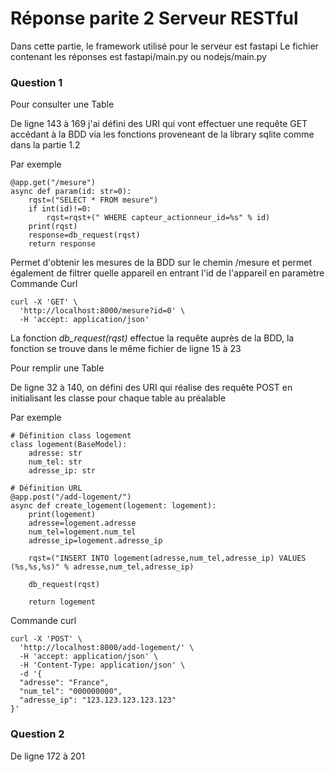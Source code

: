 # Réponse parite 2 Serveur RESTful

Dans cette partie, le framework utilisé pour le serveur est fastapi 
Le fichier contenant les réponses est fastapi/main.py ou nodejs/main.py

### Question 1

Pour consulter une Table 

De ligne 143 à 169 j'ai défini des URI qui vont effectuer une requête GET accédant à la BDD via les fonctions proveneant de la library sqlite comme dans la partie 1.2

Par exemple 
```
@app.get("/mesure")
async def param(id: str=0):
    rqst=("SELECT * FROM mesure")
    if int(id)!=0:
        rqst=rqst+(" WHERE capteur_actionneur_id=%s" % id)
    print(rqst)
    response=db_request(rqst)
    return response
```
Permet d'obtenir les mesures de la BDD sur le chemin /mesure et permet également de filtrer quelle appareil en entrant l'id de l'appareil en paramètre 
Commande Curl
```
curl -X 'GET' \
  'http://localhost:8000/mesure?id=0' \
  -H 'accept: application/json'
```

La fonction *db_request(rqst)* effectue la requête auprès de la BDD, la fonction se trouve dans le même fichier de ligne 15 à 23

Pour remplir une Table

De ligne 32 à 140, on défini des URI qui réalise des requête POST en initialisant les classe pour chaque table au préalable

Par exemple 
```
# Définition class logement
class logement(BaseModel):
    adresse: str
    num_tel: str 
    adresse_ip: str
```
```
# Définition URL
@app.post("/add-logement/")
async def create_logement(logement: logement):
    print(logement)
    adresse=logement.adresse
    num_tel=logement.num_tel
    adresse_ip=logement.adresse_ip

    rqst=("INSERT INTO logement(adresse,num_tel,adresse_ip) VALUES (%s,%s,%s)" % adresse,num_tel,adresse_ip)

    db_request(rqst)

    return logement
```
Commande curl
```
curl -X 'POST' \
  'http://localhost:8000/add-logement/' \
  -H 'accept: application/json' \
  -H 'Content-Type: application/json' \
  -d '{
  "adresse": "France",
  "num_tel": "000000000",
  "adresse_ip": "123.123.123.123.123"
}'
```

### Question 2 

De ligne 172 à 201
